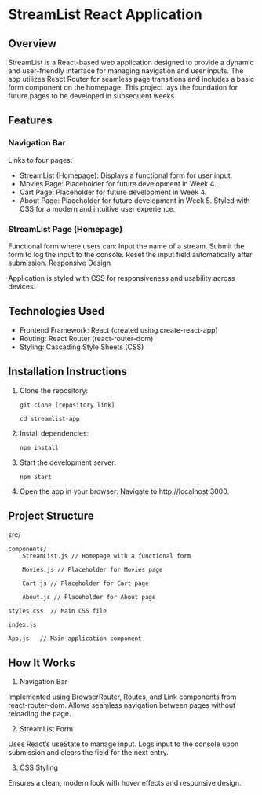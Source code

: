 # StreamList React Application

## Overview

StreamList is a React-based web application designed to provide a dynamic and user-friendly interface for managing navigation and user inputs. The app utilizes React Router for seamless page transitions and includes a basic form component on the homepage. This project lays the foundation for future pages to be developed in subsequent weeks.


## Features

### Navigation Bar

Links to four pages:

- StreamList (Homepage): Displays a functional form for user input.
- Movies Page: Placeholder for future development in Week 4.
- Cart Page: Placeholder for future development in Week 4.
- About Page: Placeholder for future development in Week 5.
Styled with CSS for a modern and intuitive user experience.

### StreamList Page (Homepage)

Functional form where users can:
    Input the name of a stream.
    Submit the form to log the input to the console.
    Reset the input field automatically after submission.
    Responsive Design

Application is styled with CSS for responsiveness and usability across devices.


## Technologies Used 
- Frontend Framework: React (created using create-react-app)
- Routing: React Router (react-router-dom)
- Styling: Cascading Style Sheets (CSS)

## Installation Instructions

1. Clone the repository:

    `git clone [repository link]`

    `cd streamlist-app`

2. Install dependencies:

    `npm install`

3. Start the development server:

    `npm start`

4. Open the app in your browser:
    Navigate to http://localhost:3000.


## Project Structure
src/

    components/
        StreamList.js // Homepage with a functional form
        
        Movies.js // Placeholder for Movies page
        
        Cart.js // Placeholder for Cart page
        
        About.js // Placeholder for About page
    
    styles.css  // Main CSS file
    
    index.js

    App.js   // Main application component

## How It Works

1. Navigation Bar

Implemented using BrowserRouter, Routes, and Link components from react-router-dom.
Allows seamless navigation between pages without reloading the page.

2. StreamList Form

Uses React’s useState to manage input.
Logs input to the console upon submission and clears the field for the next entry.

3. CSS Styling

Ensures a clean, modern look with hover effects and responsive design.
